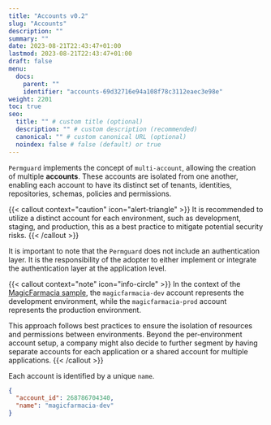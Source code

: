 ```yaml
---
title: "Accounts v0.2"
slug: "Accounts"
description: ""
summary: ""
date: 2023-08-21T22:43:47+01:00
lastmod: 2023-08-21T22:43:47+01:00
draft: false
menu:
  docs:
    parent: ""
    identifier: "accounts-69d32716e94a108f78c3112eaec3e98e"
weight: 2201
toc: true
seo:
  title: "" # custom title (optional)
  description: "" # custom description (recommended)
  canonical: "" # custom canonical URL (optional)
  noindex: false # false (default) or true
---
```


`Permguard` implements the concept of `multi-account`, allowing the creation of multiple **accounts**.
These accounts are isolated from one another, enabling each account to have its distinct set of tenants, identities, repositories, schemas, policies and permissions.

{{< callout context="caution" icon="alert-triangle" >}}
It is recommended to utilize a distinct account for each environment, such as development, staging, and production, this as a best practice to mitigate potential security risks.
{{< /callout >}}

It is important to note that the `Permguard` does not include an authentication layer. It is the responsibility of the adopter to either implement or integrate the authentication layer at the application level.

{{< callout context="note" icon="info-circle" >}}
In the context of the [MagicFarmacia sample](/docs/overview/adoption-through-example#integration-use-case-pharmacy-branch-management), the `magicfarmacia-dev` account represents the development environment, while the `magicfarmacia-prod` account represents the production environment.

This approach follows best practices to ensure the isolation of resources and permissions between environments. Beyond the per-environment account setup, a company might also decide to further segment by having separate accounts for each application or a shared account for multiple applications.
{{< /callout >}}

Each account is identified by a unique `name`.

```json
{
  "account_id": 268786704340,
  "name": "magicfarmacia-dev"
}
```
